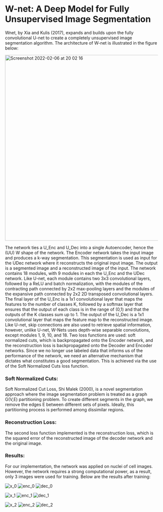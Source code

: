 # W-net: A Deep Model for Fully Unsupervised Image Segmentation

Wnet, by Xia and Kulis (2017), expands and builds upon the fully convolutional U-net to create a completely unsupervised image segmentation algorithm.
The architecture of W-net is illustrated in the figure below:


<img width="613" alt="Screenshot 2022-02-06 at 20 02 16" src="https://user-images.githubusercontent.com/49812606/152694711-c41b5b88-7df2-4bbd-ae0d-0718898e9419.png">

The network ties a U_Enc and U_Dec into a single Autoencoder, hence the (UU) W shape of the network. The Encoder network takes the input image and produces a k-way segmentation. This segmentation is used as input for the UDec network where it reconstructs the original input image. The output is a segmented image and a reconstructed image of the input. The network contains 18 modules, with 9 modules in each the U_Enc and the UDec network. Like U-net, each module contains two 3x3 convolutional layers, followed by a ReLU and batch normalization, with the modules of the contracting path connected by 2x2 max-pooling layers and the modules of the expansive path connected by 2x2 2D transposed convolutional layers. The final layer of the U_Enc is a 1x1 convolutional layer that maps the features to the number of classes K, followed by a softmax layer that ensures that the output of each class is in the range of (0,1) and that the outputs of the K classes sum up to 1. The output of the U_Dec is a 1x1 convolutional layer that maps the feature map to the reconstructed image. Like U-net, skip connections are also used to retrieve spatial information, however, unlike U-net, W-Nets uses depth-wise separable convolutions, except modules 1, 9, 10, and 18. Two loss functions are used: soft normalized cuts, which is backpropagated onto the Encoder network, and the reconstruction loss is backpropagated onto the Decoder and Encoder networks.
Since we no longer use labeled data that informs us of the performance of the network, we need an alternative mechanism that dictates what constitutes a
good segmentation. This is achieved via the use of the Soft Normalized Cuts loss function.

### Soft Normalized Cuts: 
Soft Normalized Cut Loss, Shi Malek (2000), is a novel segmentation approach where the image segmentation problem is treated as a graph G(V,E) partitioning
problem. To create different segments in the graph, we remove the edges E between different sets of pixels. Ideally, this partitioning process is performed
among dissimilar regions.

### Reconstruction Loss: 
The second loss function implemented is the reconstruction loss, which is the squared error of the reconstructed image of the decoder network and the original
image.

### Results: 

For our implementation, the network was applied on nuclei of cell images. However, the network requires a strong computational power, as a result, only 3 images were used for training. Below are the results after training:

![x_0](https://user-images.githubusercontent.com/49812606/152696968-bac41945-7b34-4310-bc47-64be9b46a51e.png)
![enc_0](https://user-images.githubusercontent.com/49812606/152696976-76b7fa50-de73-43ca-8c5d-97a369842910.png)
![dec_0](https://user-images.githubusercontent.com/49812606/152696985-29904462-b32a-4efa-ba64-527be073948b.png)

![x_1](https://user-images.githubusercontent.com/49812606/152696996-dd5ac87b-635f-47b6-a5ab-e40158bbbe01.png)
![enc_1](https://user-images.githubusercontent.com/49812606/152697001-22a44a83-2285-4b02-928c-63a10403af23.png)
![dec_1](https://user-images.githubusercontent.com/49812606/152697009-19ea380c-77e0-4403-9124-480e77587a90.png)

![x_2](https://user-images.githubusercontent.com/49812606/152697035-d85ff118-65ff-49d1-a2ba-f8cc33be3172.png)
![enc_2](https://user-images.githubusercontent.com/49812606/152697036-33a27295-73fd-443d-ba7b-0a1122e9bb19.png)
![dec_2](https://user-images.githubusercontent.com/49812606/152697041-34fe9745-cc73-45ce-9193-12e137cc0101.png)




